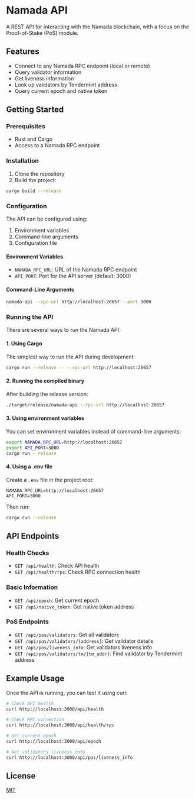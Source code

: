 # Namada API

A REST API for interacting with the Namada blockchain, with a focus on the Proof-of-Stake (PoS) module.

## Features

- Connect to any Namada RPC endpoint (local or remote)
- Query validator information
- Get liveness information
- Look up validators by Tendermint address
- Query current epoch and native token

## Getting Started

### Prerequisites

- Rust and Cargo
- Access to a Namada RPC endpoint

### Installation

1. Clone the repository
2. Build the project:

```bash
cargo build --release
```

### Configuration

The API can be configured using:

1. Environment variables
2. Command-line arguments
3. Configuration file

#### Environment Variables

- `NAMADA_RPC_URL`: URL of the Namada RPC endpoint
- `API_PORT`: Port for the API server (default: 3000)

#### Command-Line Arguments

```bash
namada-api --rpc-url http://localhost:26657 --port 3000
```

### Running the API

There are several ways to run the Namada API:

#### 1. Using Cargo

The simplest way to run the API during development:

```bash
cargo run --release -- --rpc-url http://localhost:26657
```

#### 2. Running the compiled binary

After building the release version:

```bash
./target/release/namada-api --rpc-url http://localhost:26657
```

#### 3. Using environment variables

You can set environment variables instead of command-line arguments:

```bash
export NAMADA_RPC_URL=http://localhost:26657
export API_PORT=3000
cargo run --release
```

#### 4. Using a .env file

Create a `.env` file in the project root:

```
NAMADA_RPC_URL=http://localhost:26657
API_PORT=3000
```

Then run:

```bash
cargo run --release
```

## API Endpoints

### Health Checks

- `GET /api/health`: Check API health
- `GET /api/health/rpc`: Check RPC connection health

### Basic Information

- `GET /api/epoch`: Get current epoch
- `GET /api/native_token`: Get native token address

### PoS Endpoints

- `GET /api/pos/validators`: Get all validators
- `GET /api/pos/validators/{address}`: Get validator details
- `GET /api/pos/liveness_info`: Get validators liveness info
- `GET /api/pos/validators/tm/{tm_addr}`: Find validator by Tendermint address

## Example Usage

Once the API is running, you can test it using curl:

```bash
# Check API health
curl http://localhost:3000/api/health

# Check RPC connection
curl http://localhost:3000/api/health/rpc

# Get current epoch
curl http://localhost:3000/api/epoch

# Get validators liveness info
curl http://localhost:3000/api/pos/liveness_info
```

## License

[MIT](LICENSE) 